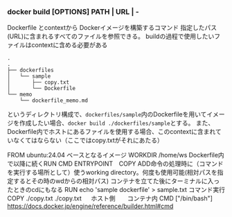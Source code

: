 ### docker build [OPTIONS] PATH | URL | -
Dockerfile とcontextから Dockerイメージを構築するコマンド
指定したパス(URL)に含まれるすべてのファイルを参照できる。
    buildの過程で使用したいファイルはcontextに含める必要がある
```
.
.
├── dockerfiles
│   └── sample
│       ├── copy.txt
│       └── Dockerfile
└── memo
    └── dockerfile_memo.md
```
というディレクトリ構成で、`dockerfiles/sample`内のDockerfileを用いてイメージを作成したい場合、`docker build ./dockerfiles/sample`とする。 
また、Dockerfile内でホストにあるファイルを使用する場合、このcontextに含まれていなくてはならない（ここではcopy.txtがそれにあたる）

FROM ubuntu:24.04
    ベースとなるイメージ
WORKDIR /home/ws
    Dockerfile内で以降に続くRUN CMD ENTRYPOINT　COPY ADD命令の処理時に（コマンドを実行する場所として）使うworking directory。何度も使用可能(相対パスを指定するとその時のwdからの相対パス)
    コンテナを立てた後にターミナルに入ったときのcdにもなる
RUN echo 'sample dockerfile' > sample.txt
    コマンド実行
COPY ./copy.txt ./copy.txt
   　 ホスト側　　コンテナ内
CMD ["/bin/bash"]
    https://docs.docker.jp/engine/reference/builder.html#cmd

